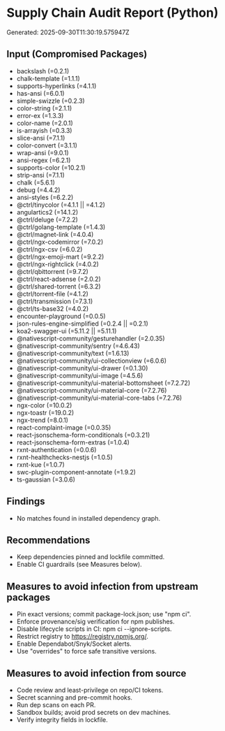 # Supply Chain Audit Report (Python)

Generated: 2025-09-30T11:30:19.575947Z

## Input (Compromised Packages)
- backslash (=0.2.1)
- chalk-template (=1.1.1)
- supports-hyperlinks (=4.1.1)
- has-ansi (=6.0.1)
- simple-swizzle (=0.2.3)
- color-string (=2.1.1)
- error-ex (=1.3.3)
- color-name (=2.0.1)
- is-arrayish (=0.3.3)
- slice-ansi (=7.1.1)
- color-convert (=3.1.1)
- wrap-ansi (=9.0.1)
- ansi-regex (=6.2.1)
- supports-color (=10.2.1)
- strip-ansi (=7.1.1)
- chalk (=5.6.1)
- debug (=4.4.2)
- ansi-styles (=6.2.2)
- @ctrl/tinycolor (=4.1.1 || =4.1.2)
- angulartics2 (=14.1.2)
- @ctrl/deluge (=7.2.2)
- @ctrl/golang-template (=1.4.3)
- @ctrl/magnet-link (=4.0.4)
- @ctrl/ngx-codemirror (=7.0.2)
- @ctrl/ngx-csv (=6.0.2)
- @ctrl/ngx-emoji-mart (=9.2.2)
- @ctrl/ngx-rightclick (=4.0.2)
- @ctrl/qbittorrent (=9.7.2)
- @ctrl/react-adsense (=2.0.2)
- @ctrl/shared-torrent (=6.3.2)
- @ctrl/torrent-file (=4.1.2)
- @ctrl/transmission (=7.3.1)
- @ctrl/ts-base32 (=4.0.2)
- encounter-playground (=0.0.5)
- json-rules-engine-simplified (=0.2.4 || =0.2.1)
- koa2-swagger-ui (=5.11.2 || =5.11.1)
- @nativescript-community/gesturehandler (=2.0.35)
- @nativescript-community/sentry (=4.6.43)
- @nativescript-community/text (=1.6.13)
- @nativescript-community/ui-collectionview (=6.0.6)
- @nativescript-community/ui-drawer (=0.1.30)
- @nativescript-community/ui-image (=4.5.6)
- @nativescript-community/ui-material-bottomsheet (=7.2.72)
- @nativescript-community/ui-material-core (=7.2.76)
- @nativescript-community/ui-material-core-tabs (=7.2.76)
- ngx-color (=10.0.2)
- ngx-toastr (=19.0.2)
- ngx-trend (=8.0.1)
- react-complaint-image (=0.0.35)
- react-jsonschema-form-conditionals (=0.3.21)
- react-jsonschema-form-extras (=1.0.4)
- rxnt-authentication (=0.0.6)
- rxnt-healthchecks-nestjs (=1.0.5)
- rxnt-kue (=1.0.7)
- swc-plugin-component-annotate (=1.9.2)
- ts-gaussian (=3.0.6)

## Findings
- No matches found in installed dependency graph.

## Recommendations
- Keep dependencies pinned and lockfile committed.
- Enable CI guardrails (see Measures below).

## Measures to avoid infection from upstream packages
- Pin exact versions; commit package-lock.json; use "npm ci".
- Enforce provenance/sig verification for npm publishes.
- Disable lifecycle scripts in CI: npm ci --ignore-scripts.
- Restrict registry to https://registry.npmjs.org/.
- Enable Dependabot/Snyk/Socket alerts.
- Use "overrides" to force safe transitive versions.

## Measures to avoid infection from source
- Code review and least-privilege on repo/CI tokens.
- Secret scanning and pre-commit hooks.
- Run dep scans on each PR.
- Sandbox builds; avoid prod secrets on dev machines.
- Verify integrity fields in lockfile.
